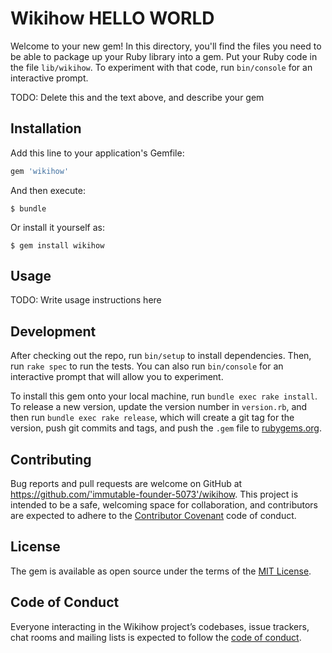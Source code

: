 # Wikihow HELLO WORLD

Welcome to your new gem! In this directory, you'll find the files you need to be able to package up your Ruby library into a gem. Put your Ruby code in the file `lib/wikihow`. To experiment with that code, run `bin/console` for an interactive prompt.

TODO: Delete this and the text above, and describe your gem

## Installation

Add this line to your application's Gemfile:

```ruby
gem 'wikihow'
```

And then execute:

    $ bundle

Or install it yourself as:

    $ gem install wikihow

## Usage

TODO: Write usage instructions here

## Development

After checking out the repo, run `bin/setup` to install dependencies. Then, run `rake spec` to run the tests. You can also run `bin/console` for an interactive prompt that will allow you to experiment.

To install this gem onto your local machine, run `bundle exec rake install`. To release a new version, update the version number in `version.rb`, and then run `bundle exec rake release`, which will create a git tag for the version, push git commits and tags, and push the `.gem` file to [rubygems.org](https://rubygems.org).

## Contributing

Bug reports and pull requests are welcome on GitHub at https://github.com/'immutable-founder-5073'/wikihow. This project is intended to be a safe, welcoming space for collaboration, and contributors are expected to adhere to the [Contributor Covenant](http://contributor-covenant.org) code of conduct.

## License

The gem is available as open source under the terms of the [MIT License](https://opensource.org/licenses/MIT).

## Code of Conduct

Everyone interacting in the Wikihow project’s codebases, issue trackers, chat rooms and mailing lists is expected to follow the [code of conduct](https://github.com/'immutable-founder-5073'/wikihow/blob/master/CODE_OF_CONDUCT.md).
